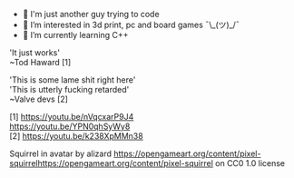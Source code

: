 - 👋 I'm just another guy trying to code
- 👀 I’m interested in 3d print, pc and board games ¯\\\_(ツ)\_/¯
- 🌱 I’m currently learning C++

'It just works'  
	~Tod Haward [1]  

'This is some lame shit right here'  
'This is utterly fucking retarded'  
	~Valve devs [2]  
	
	
	
[1] https://youtu.be/nVqcxarP9J4  
    https://youtu.be/YPN0qhSyWy8  
[2] https://youtu.be/k238XpMMn38

Squirrel in avatar by alizard https://opengameart.org/content/pixel-squirrelhttps://opengameart.org/content/pixel-squirrel on CC0 1.0 license

<!---
Temoli/Temoli is a ✨ special ✨ repository because its `README.md` (this file) appears on your GitHub profile.
You can click the Preview link to take a look at your changes.
--->
